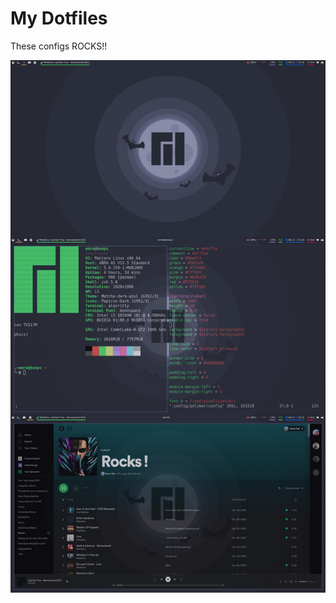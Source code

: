 # My Dotfiles
These configs ROCKS!!


![alt text](https://github.com/emretokk/dotfiles/blob/master/ss.png?raw=true)

